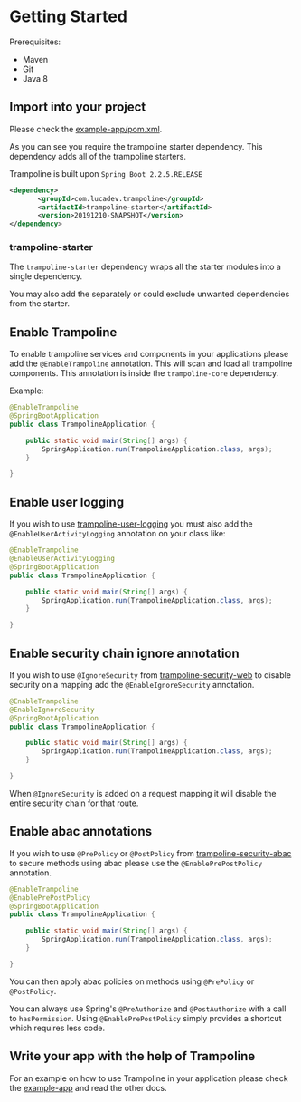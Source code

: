 # Getting Started

Prerequisites:
* Maven
* Git 
* Java 8

## Import into your project

Please check the [example-app/pom.xml](../example-app/pom.xml).

As you can see you require the trampoline starter dependency. This dependency adds all of the trampoline starters.

Trampoline is built upon `Spring Boot 2.2.5.RELEASE`

```xml
<dependency>
       <groupId>com.lucadev.trampoline</groupId>
       <artifactId>trampoline-starter</artifactId>
       <version>20191210-SNAPSHOT</version>
</dependency>
```

### trampoline-starter

The `trampoline-starter` dependency wraps all the starter modules into a single dependency.

You may also add the separately or could exclude unwanted dependencies from the starter.

## Enable Trampoline

To enable trampoline services and components in your applications please add the `@EnableTrampoline` annotation. This will scan and load all trampoline components.
This annotation is inside the `trampoline-core` dependency.

Example:

```java
@EnableTrampoline
@SpringBootApplication
public class TrampolineApplication {

    public static void main(String[] args) {
        SpringApplication.run(TrampolineApplication.class, args);
    }

}
```

## Enable user logging

If you wish to use [trampoline-user-logging](../trampoline-user-logging) you must also add the `@EnableUserActivityLogging` annotation on your class like:

```java
@EnableTrampoline
@EnableUserActivityLogging
@SpringBootApplication
public class TrampolineApplication {

    public static void main(String[] args) {
        SpringApplication.run(TrampolineApplication.class, args);
    }

}
```

## Enable security chain ignore annotation

If you wish to use `@IgnoreSecurity` from [trampoline-security-web](../trampoline-security-web) to disable security on a mapping add the `@EnableIgnoreSecurity` annotation.

```java
@EnableTrampoline
@EnableIgnoreSecurity
@SpringBootApplication
public class TrampolineApplication {

    public static void main(String[] args) {
        SpringApplication.run(TrampolineApplication.class, args);
    }

}
```

When `@IgnoreSecurity` is added on a request mapping it will disable the entire security chain for that route.

## Enable abac annotations

If you wish to use `@PrePolicy` or `@PostPolicy` from [trampoline-security-abac](../trampoline-security-abac) to secure methods using abac please use the `@EnablePrePostPolicy` annotation.

```java
@EnableTrampoline
@EnablePrePostPolicy
@SpringBootApplication
public class TrampolineApplication {

    public static void main(String[] args) {
        SpringApplication.run(TrampolineApplication.class, args);
    }

}
```

You can then apply abac policies on methods using `@PrePolicy` or `@PostPolicy`.

You can always use Spring's `@PreAuthorize` and `@PostAuthorize` with a call to `hasPermission`.
Using `@EnablePrePostPolicy` simply provides a shortcut which requires less code.

## Write your app with the help of Trampoline

For an example on how to use Trampoline in your application please check the [example-app](../example-app) and read the other docs.
